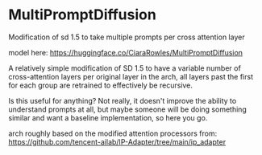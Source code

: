 # MultiPromptDiffusion
Modification of sd 1.5 to take multiple prompts per cross attention layer

model here: https://huggingface.co/CiaraRowles/MultiPromptDiffusion

A relatively simple modification of SD 1.5 to have a variable number of cross-attention layers per original layer in the arch, all layers past the first for each group are retrained to effectively be recursive.

Is this useful for anything? Not really, it doesn't improve the ability to understand prompts at all, but maybe someone will be doing something similar and want a baseline implementation, so here you go.

arch roughly based on the modified attention processors from: https://github.com/tencent-ailab/IP-Adapter/tree/main/ip_adapter
